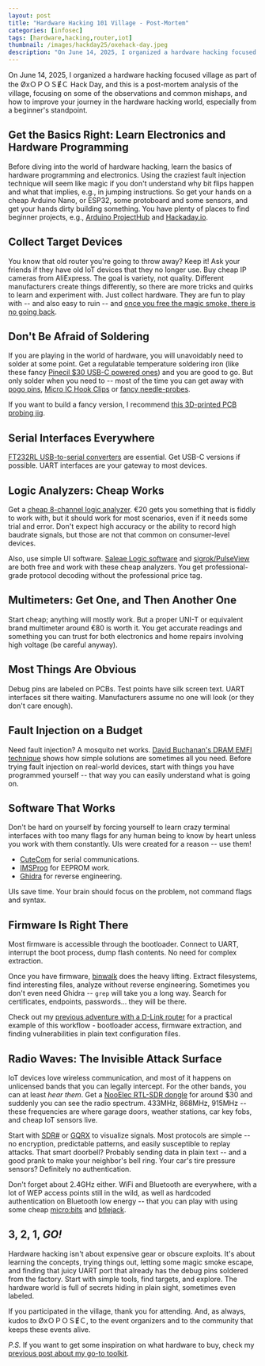```yaml
---
layout: post
title: "Hardware Hacking 101 Village - Post-Mortem"
categories: [infosec]
tags: [hardware,hacking,router,iot]
thumbnail: /images/hackday25/oxehack-day.jpeg
description: "On June 14, 2025, I organized a hardware hacking focused village as part of the ØxＯＰＯＳɆＣ Hack Day, and this is a post-mortem analysis of the village."
---
```



On June 14, 2025, I organized a hardware hacking focused village as part of the ØxＯＰＯＳɆＣ Hack Day, and this is a post-mortem analysis of the village, focusing on some of the observations and common mishaps, and how to improve your journey in the hardware hacking world, especially from a beginner's standpoint.

<!--more-->

## Get the Basics Right: Learn Electronics and Hardware Programming

Before diving into the world of hardware hacking, learn the basics of hardware programming and electronics. Using the craziest fault injection technique will seem like magic if you don't understand why bit flips happen and what that implies, e.g., in jumping instructions. So get your hands on a cheap Arduino Nano, or ESP32, some protoboard and some sensors, and get your hands dirty building something. You have plenty of places to find beginner projects, e.g., [Arduino ProjectHub](https://projecthub.arduino.cc/) and [Hackaday.io](https://hackaday.io/discover).

## Collect Target Devices

You know that old router you're going to throw away? Keep it! Ask your friends if they have old IoT devices that they no longer use. Buy cheap IP cameras from AliExpress. The goal is variety, not quality. Different manufacturers create things differently, so there are more tricks and quirks to learn and experiment with. Just collect hardware. They are fun to play with -- and also easy to ruin -- and [once you free the magic smoke, there is no going back](https://en.wikipedia.org/wiki/Magic_smoke). 

## Don't Be Afraid of Soldering

If you are playing in the world of hardware, you will unavoidably need to solder at some point. Get a regulatable temperature soldering iron (like these fancy [Pinecil $30 USB-C powered ones](https://pine64.com/product/pinecil-smart-mini-portable-soldering-iron/)) and you are good to go. But only solder when you need to -- most of the time you can get away with [pogo pins](https://www.tindie.com/products/johnnywu/254mm-pcb-probe-clip/), [Micro IC Hook Clips](https://www.amazon.com/flexman-Multimeter-Adapter-Electronic-Testing/dp/B0CRD9X58B) or [fancy needle-probes](https://www.thingiverse.com/thing:2318886).

If you want to build a fancy version, I recommend [this 3D-printed PCB probing jig](https://hackaday.com/2019/11/15/needling-your-projects-3d-printed-pcb-probing-jig-uses-accupuncture-needles/).

## Serial Interfaces Everywhere

[FT232RL USB-to-serial converters](https://www.amazon.es/TECNOIOT-FT232RL-Serial-Converter-Adapter/dp/B083M61T3J) are essential. Get USB-C versions if possible. UART interfaces are your gateway to most devices.

## Logic Analyzers: Cheap Works

Get a [cheap 8-channel logic analyzer](https://www.amazon.es/Analizador-segundos-analizador-Depurador-herramienta/dp/B0FGP46Y9Z). €20 gets you something that is fiddly to work with, but it should work for most scenarios, even if it needs some trial and error. Don't expect high accuracy or the ability to record high baudrate signals, but those are not that common on consumer-level devices.

Also, use simple UI software. [Saleae Logic software](https://www.saleae.com/downloads/) and [sigrok/PulseView](https://sigrok.org/wiki/PulseView) are both free and work with these cheap analyzers. You get professional-grade protocol decoding without the professional price tag.

## Multimeters: Get One, and Then Another One

Start cheap; anything will mostly work. But a proper UNI-T or equivalent brand multimeter around €80 is worth it. You get accurate readings and something you can trust for both electronics and home repairs involving high voltage (be careful anyway). 

## Most Things Are Obvious

Debug pins are labeled on PCBs. Test points have silk screen text. UART interfaces sit there waiting. Manufacturers assume no one will look (or they don't care enough).

## Fault Injection on a Budget

Need fault injection? A mosquito net works. [David Buchanan's DRAM EMFI technique](https://www.da.vidbuchanan.co.uk/blog/dram-emfi.html) shows how simple solutions are sometimes all you need. Before trying fault injection on real-world devices, start with things you have programmed yourself -- that way you can easily understand what is going on.

## Software That Works

Don't be hard on yourself by forcing yourself to learn crazy terminal interfaces with too many flags for any human being to know by heart unless you work with them constantly. UIs were created for a reason -- use them!

- [CuteCom](https://gitlab.com/cutecom/cutecom) for serial communications.
- [IMSProg](https://github.com/bigbigmdm/IMSProg) for EEPROM work.
- [Ghidra](https://github.com/NationalSecurityAgency/ghidra) for reverse engineering.

UIs save time. Your brain should focus on the problem, not command flags and syntax.

## Firmware Is Right There

Most firmware is accessible through the bootloader. Connect to UART, interrupt the boot process, dump flash contents. No need for complex extraction.

Once you have firmware, [binwalk](https://github.com/ReFirmLabs/binwalk) does the heavy lifting. Extract filesystems, find interesting files, analyze without reverse engineering. Sometimes you don't even need Ghidra -- `grep` will take you a long way. Search for certificates, endpoints, passwords... they will be there.

Check out my [previous adventure with a D-Link router](https://jpdias.me/hardware/2021/02/02/adventures-in-reverse-dlink.html) for a practical example of this workflow - bootloader access, firmware extraction, and finding vulnerabilities in plain text configuration files.

## Radio Waves: The Invisible Attack Surface

IoT devices love wireless communication, and most of it happens on unlicensed bands that you can legally intercept. For the other bands, you can at least *hear them*. Get a [NooElec RTL-SDR dongle](https://www.nooelec.com/store/sdr.html) for around $30 and suddenly you can see the radio spectrum. 433MHz, 868MHz, 915MHz -- these frequencies are where garage doors, weather stations, car key fobs, and cheap IoT sensors live.

Start with [SDR#](https://airspy.com/download/) or [GQRX](https://gqrx.dk/) to visualize signals. Most protocols are simple -- no encryption, predictable patterns, and easily susceptible to replay attacks. That smart doorbell? Probably sending data in plain text -- and a good prank to make your neighbor's bell ring. Your car's tire pressure sensors? Definitely no authentication.

Don't forget about 2.4GHz either. WiFi and Bluetooth are everywhere, with a lot of WEP access points still in the wild, as well as hardcoded authentication on Bluetooth low energy -- that you can play with using some cheap [micro:bits](https://microbit.org/) and [btlejack](https://github.com/virtualabs/btlejack).


## 3, 2, 1, *GO!*

Hardware hacking isn't about expensive gear or obscure exploits. It's about learning the concepts, trying things out, letting some magic smoke escape, and finding that juicy UART port that already has the debug pins soldered from the factory. Start with simple tools, find targets, and explore. The hardware world is full of secrets hiding in plain sight, sometimes even labeled.

If you participated in the village, thank you for attending. And, as always, kudos to ØxＯＰＯＳɆＣ, to the event organizers and to the community that keeps these events alive.

*P.S.* If you want to get some inspiration on what hardware to buy, check my [previous post about my go-to toolkit](https://jpdias.me/security/2024/05/05/hardware-hacking-inventory.html).